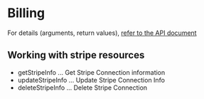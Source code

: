 # Billing

For details (arguments, return values), [refer to the API document](https://docs.saasus.io/reference/getstripeinfo)

## Working with stripe resources

- getStripeInfo ... Get Stripe Connection information
- updateStripeInfo ... Update Stripe Connection Info
- deleteStripeInfo ... Delete Stripe Connection
